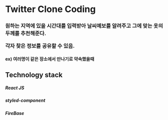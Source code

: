 <h1>Twitter Clone Coding</h1>

<h3>
원하는 지역에 있을 시간대를 입력받아 날씨예보를 알려주고 
그에 맞는 옷의 두께를 추천해준다.

각자 찾은 정보를 공유할 수 있음.

</h3>
<h4>ex) 여러명이 같은 장소에서 만나기로 약속했을때
</h4>

<h2>Technology stack</h2>
 <h5>React JS</h5>
 <h5>styled-component</h5>
 <h5>FireBase</h5>
